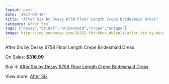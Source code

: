 ```yaml
---
layout: post
date: '2017-09-10'
title: "After Six by Dessy 6758 Floor Length Crepe Bridesmaid Dress"
category: After Six
tags: ["dessy","bridal","bridesmaid","crepe","unique"]
image: http://img.eudances.com/18322-thickbox_default/after-six-by-dessy-6758-floor-length-crepe-bridesmaid-dress.jpg
---
```

After Six by Dessy 6758 Floor Length Crepe Bridesmaid Dress

On Sales: **$316.99**
<a href="https://www.eudances.com/en/after-six/5378-after-six-by-dessy-6758-floor-length-crepe-bridesmaid-dress.html"><amp-img layout="responsive" width="600" height="600" src="//img.eudances.com/18322-thickbox_default/after-six-by-dessy-6758-floor-length-crepe-bridesmaid-dress.jpg" alt="After Six by Dessy 6758 Floor Length Crepe Bridesmaid Dress 0" /></a>
<a href="https://www.eudances.com/en/after-six/5378-after-six-by-dessy-6758-floor-length-crepe-bridesmaid-dress.html"><amp-img layout="responsive" width="600" height="600" src="//img.eudances.com/18323-thickbox_default/after-six-by-dessy-6758-floor-length-crepe-bridesmaid-dress.jpg" alt="After Six by Dessy 6758 Floor Length Crepe Bridesmaid Dress 1" /></a>

Buy it: [After Six by Dessy 6758 Floor Length Crepe Bridesmaid Dress](https://www.eudances.com/en/after-six/5378-after-six-by-dessy-6758-floor-length-crepe-bridesmaid-dress.html "After Six by Dessy 6758 Floor Length Crepe Bridesmaid Dress")

View more: [After Six](https://www.eudances.com/en/50-after-six "After Six")